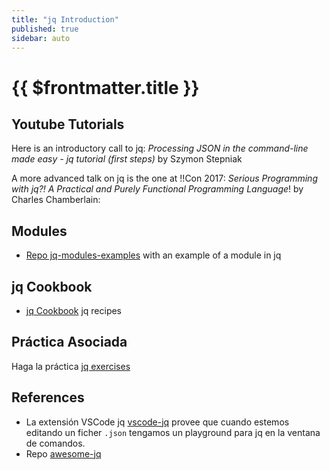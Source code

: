 ```yaml
---
title: "jq Introduction"
published: true
sidebar: auto
---
```


# {{ $frontmatter.title }}


## Youtube Tutorials

Here is an introductory call to jq: *Processing JSON in the command-line made easy - jq tutorial (first steps)* by Szymon Stepniak

<youtube id="FSn_38gDvzM"></youtube>

A more advanced talk on jq is the one at !!Con 2017: *Serious Programming with jq?! A Practical and Purely Functional Programming Language*! by Charles Chamberlain:

<youtube id="https://youtu.be/PS_9pyIASvQ"></youtube>

## Modules

* [Repo jq-modules-examples](https://github.com/ULL-MII-SYTWS/jq-modules-example) with an example of a module in jq

## jq Cookbook

* [jq Cookbook](https://github.com/stedolan/jq/wiki/Cookbook#convert-a-csv-file-with-headers-to-json) jq recipes

## Práctica Asociada 

Haga la práctica [jq exercises](/practicas/jq-exercises.html)

## References
* La extensión VSCode jq [vscode-jq](https://marketplace.visualstudio.com/items?itemName=dandric.vscode-jq) provee que cuando estemos editando un ficher `.json` tengamos un playground para jq en la ventana de comandos.
* Repo [awesome-jq](https://github.com/fiatjaf/awesome-jq)
